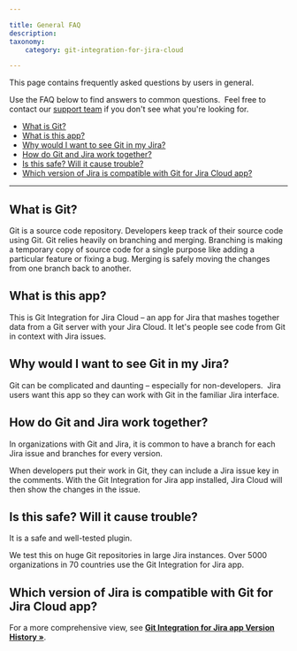 ```yaml
---

title: General FAQ
description:
taxonomy:
    category: git-integration-for-jira-cloud

---
```


This page contains frequently asked questions by users in general.

Use the FAQ below to find answers to common questions.  Feel free to contact our [support team](https://help.gitkraken.com/git-integration-for-jira-cloud/gij-cloud-contact-support/) if you don't see what you're looking for.

- [What is Git?](#what-is-git)
- [What is this app?](#what-is-this-app)
- [Why would I want to see Git in my Jira?](#why-would-i-want-to-see-git-in-my-jira)
- [How do Git and Jira work together?](#how-do-git-and-jira-work-together)
- [Is this safe? Will it cause trouble?](#is-this-safe-will-it-cause-trouble)
- [Which version of Jira is compatible with Git for Jira Cloud app?](#which-version-of-jira-is-compatible-with-git-for-jira-cloud-app)

* * *

## What is Git?

Git is a source code repository. Developers keep track of their source code using Git. Git relies heavily on branching and merging. Branching is making a temporary copy of source code for a single purpose like adding a particular feature or fixing a bug. Merging is safely moving the changes from one branch back to another.

## What is this app?

This is Git Integration for Jira Cloud – an app for Jira that mashes together data from a Git server with your Jira Cloud. It let's people see code from Git in context with Jira issues.

## Why would I want to see Git in my Jira?

Git can be complicated and daunting – especially for non-developers.  Jira users want this app so they can work with Git in the familiar Jira interface.

## How do Git and Jira work together?

In organizations with Git and Jira, it is common to have a branch for each Jira issue and branches for every version.

When developers put their work in Git, they can include a Jira issue key in the comments. With the Git Integration for Jira app installed, Jira Cloud will then show the changes in the issue.

## Is this safe? Will it cause trouble?

It is a safe and well-tested plugin.

We test this on huge Git repositories in large Jira instances. Over 5000 organizations in 70 countries use the Git Integration for Jira app.

## Which version of Jira is compatible with Git for Jira Cloud app?

For a more comprehensive view, see **[Git Integration for Jira app Version History »](https://marketplace.atlassian.com/plugins/com.xiplink.jira.git.jira_git_plugin/versions "Git add-on Version History")**.

